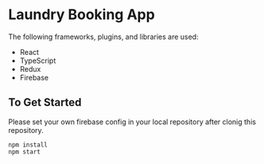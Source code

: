 # Laundry Booking App
The following frameworks, plugins, and libraries are used:
- React
- TypeScript
- Redux
- Firebase

## To Get Started
Please set your own firebase config in your local repository after clonig this repository.

```
npm install
npm start
```
